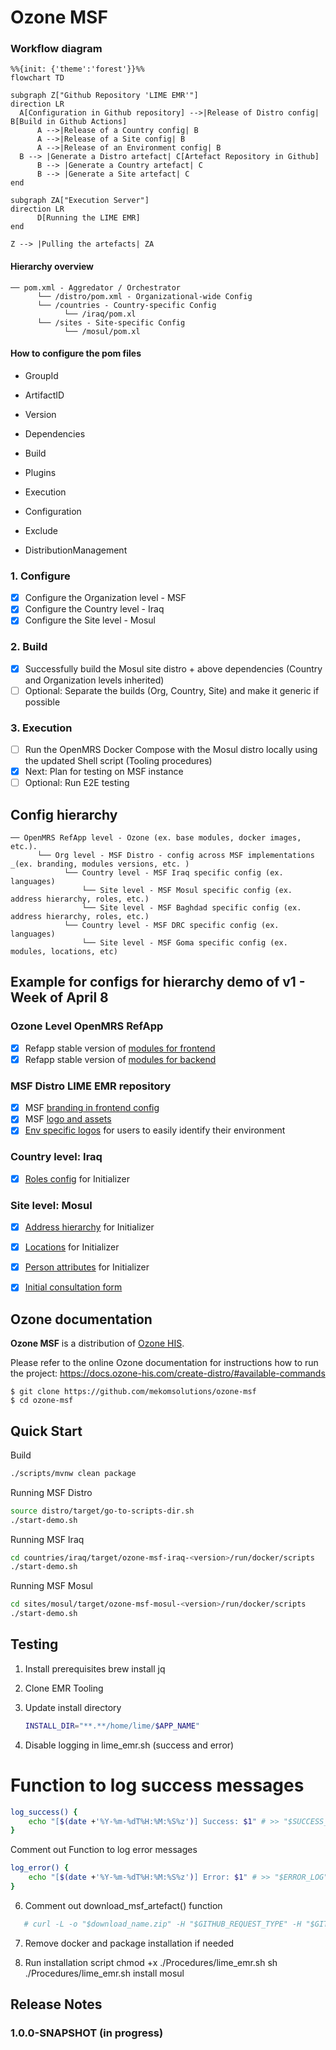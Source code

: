 # Ozone MSF
### Workflow diagram

```mermaid
%%{init: {'theme':'forest'}}%%
flowchart TD

subgraph Z["Github Repository 'LIME EMR'"]
direction LR
  A[Configuration in Github repository] -->|Release of Distro config| B[Build in Github Actions]
      A -->|Release of a Country config| B
      A -->|Release of a Site config| B
      A -->|Release of an Environment config| B
  B --> |Generate a Distro artefact| C[Artefact Repository in Github]
      B --> |Generate a Country artefact| C
      B --> |Generate a Site artefact| C
end

subgraph ZA["Execution Server"]
direction LR
      D[Running the LIME EMR]
end

Z --> |Pulling the artefacts| ZA
```
#### Hierarchy overview
```
── pom.xml - Aggredator / Orchestrator  
      └── /distro/pom.xml - Organizational-wide Config  
      └── /countries - Country-specific Config  
            └── /iraq/pom.xl
      └── /sites - Site-specific Config  
            └── /mosul/pom.xl
```
#### How to configure the pom files 
- GroupId
- ArtifactID
- Version

- Dependencies

- Build
- Plugins

- Execution
- Configuration
- Exclude

- DistributionManagement

### 1. Configure
- [x] Configure the Organization level - MSF  
- [x] Configure the Country level - Iraq  
- [x] Configure the Site level - Mosul  
### 2. Build
- [x] Successfully build the Mosul site distro + above dependencies (Country and Organization levels inherited)
- [ ] Optional: Separate the builds (Org, Country, Site) and make it generic if possible
### 3. Execution
- [ ] Run the OpenMRS Docker Compose with the Mosul distro locally using the updated Shell script (Tooling procedures)
- [x] Next: Plan for testing on MSF instance 
- [ ] Optional: Run E2E testing

## Config hierarchy
```
── OpenMRS RefApp level - Ozone (ex. base modules, docker images, etc.). 
      └── Org level - MSF Distro - config across MSF implementations _(ex. branding, modules versions, etc. )  
            └── Country level - MSF Iraq specific config (ex. languages)  
                └── Site level - MSF Mosul specific config (ex. address hierarchy, roles, etc.)  
                └── Site level - MSF Baghdad specific config (ex. address hierarchy, roles, etc.)  
            └── Country level - MSF DRC specific config (ex. languages)   
                └── Site level - MSF Goma specific config (ex. modules, locations, etc)  
```

## Example for configs for hierarchy demo of v1 - Week of April 8
### Ozone Level **OpenMRS RefApp**   
- [x] Refapp stable version of [modules for frontend](https://github.com/openmrs/openmrs-distro-referenceapplication/blob/main/frontend/spa-assemble-config.json)  
- [x] Refapp stable version of [modules for backend](https://github.com/openmrs/openmrs-distro-referenceapplication/blob/main/distro/pom.xml)  
### MSF Distro **LIME EMR** repository  
- [x] MSF [branding in frontend config](https://github.com/MSF-OCG/LIME-EMR-project-demo/blob/main/frontend/custom-config.json)   
- [x] MSF [logo and assets](https://github.com/MSF-OCG/LIME-EMR-project-demo/tree/main/frontend/assets)
- [x] [Env specific logos](https://github.com/MSF-OCG/LIME-EMR-project-demo/blob/dev/frontend/qa/assets/logo.png) for users to easily identify their environment 
### Country level: **Iraq**   
- [x] [Roles config](https://github.com/MSF-OCG/LIME-EMR-project-demo/blob/main/distro/configuration/roles/roles_core-demo.csv) for Initializer  
### Site level: **Mosul**  
- [x] [Address hierarchy](https://github.com/MSF-OCG/LIME-EMR-project-demo/tree/main/distro/configuration/addresshierarchy) for Initializer  
- [x] [Locations](https://github.com/MSF-OCG/LIME-EMR-project-demo/blob/main/distro/configuration/locations/locations.csv) for Initializer  
- [x] [Person attributes](https://github.com/MSF-OCG/LIME-EMR-project-demo/blob/main/distro/configuration/personattributetypes/personattributetypes_core-demo.csv) for Initializer
- [x] [Initial consultation form](https://github.com/MSF-OCG/LIME-EMR-project-demo/blob/main/distro/configuration/ampathforms/initial_consultation-lime_demo.json)


## Ozone documentation
**Ozone MSF** is a distribution of [Ozone HIS](https://www.ozone-his.com).

Please refer to the online Ozone documentation for instructions how to run the project: https://docs.ozone-his.com/create-distro/#available-commands


```
$ git clone https://github.com/mekomsolutions/ozone-msf
$ cd ozone-msf
```

## Quick Start

Build
```bash
./scripts/mvnw clean package
```

Running MSF Distro
```bash
source distro/target/go-to-scripts-dir.sh
./start-demo.sh
```

Running MSF Iraq
```bash
cd countries/iraq/target/ozone-msf-iraq-<version>/run/docker/scripts
./start-demo.sh
```

Running MSF Mosul
```bash
cd sites/mosul/target/ozone-msf-mosul-<version>/run/docker/scripts
./start-demo.sh
```

## Testing

1. Install prerequisites
   brew install jq 
3. Clone EMR Tooling
   
4. Update install directory
   ```bash
   INSTALL_DIR="**.**/home/lime/$APP_NAME"
   ```
5. Disable logging in lime_emr.sh (success and error)
# Function to log success messages
```bash
log_success() {
    echo "[$(date +'%Y-%m-%dT%H:%M:%S%z')] Success: $1" # >> "$SUCCESS_LOG"
}
```
Comment out Function to log error messages
```bash
log_error() {
    echo "[$(date +'%Y-%m-%dT%H:%M:%S%z')] Error: $1" # >> "$ERROR_LOG"
}
```
6. Comment out download_msf_artefact() function
```bash
   # curl -L -o "$download_name.zip" -H "$GITHUB_REQUEST_TYPE" -H "$GITHUB_AUTH_HEADER" -H "$GITHUB_API_VERSION" "$download_url" && log_success "Downloaded MSF Distro for the '$artifact_branch' branch." || log_error "Failed to download MSF Distro for the '$artifact_branch' branch."
```
7. Remove docker and package installation if needed

8. Run installation script
   chmod +x ./Procedures/lime_emr.sh
   sh ./Procedures/lime_emr.sh install mosul

## Release Notes

### 1.0.0-SNAPSHOT (in progress)

